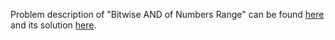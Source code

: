 Problem description of "Bitwise AND of Numbers Range" can be found [here](https://leetcode.com/problems/bitwise-and-of-numbers-range/description/?envType=study-plan&id=algorithm-ii) and its solution [here](https://github.com/aurimas13/Solutions-To-Problems/blob/main/LeetCode/Java%20Solutions/Bitwise%20AND%20of%20Numbers%20Range/bitwise.java).